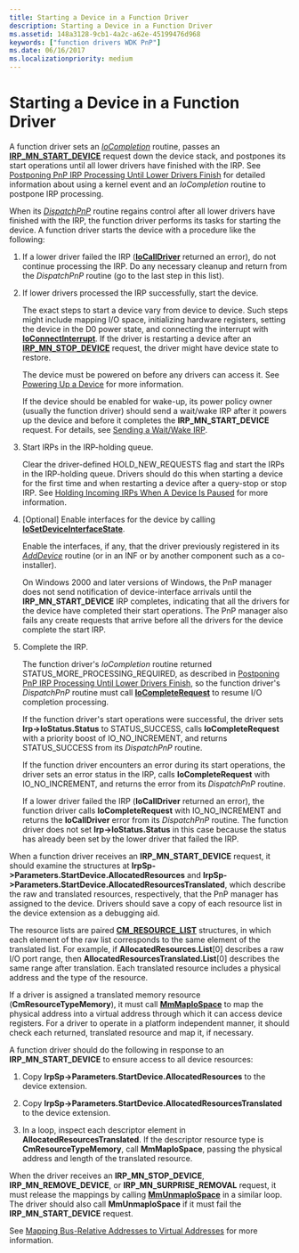 ```yaml
---
title: Starting a Device in a Function Driver
description: Starting a Device in a Function Driver
ms.assetid: 148a3128-9cb1-4a2c-a62e-45199476d968
keywords: ["function drivers WDK PnP"]
ms.date: 06/16/2017
ms.localizationpriority: medium
---
```


# Starting a Device in a Function Driver





A function driver sets an [*IoCompletion*](https://docs.microsoft.com/windows-hardware/drivers/ddi/wdm/nc-wdm-io_completion_routine) routine, passes an [**IRP\_MN\_START\_DEVICE**](https://docs.microsoft.com/windows-hardware/drivers/kernel/irp-mn-start-device) request down the device stack, and postpones its start operations until all lower drivers have finished with the IRP. See [Postponing PnP IRP Processing Until Lower Drivers Finish](postponing-pnp-irp-processing-until-lower-drivers-finish.md) for detailed information about using a kernel event and an *IoCompletion* routine to postpone IRP processing.

When its [*DispatchPnP*](https://docs.microsoft.com/windows-hardware/drivers/ddi/wdm/nc-wdm-driver_dispatch) routine regains control after all lower drivers have finished with the IRP, the function driver performs its tasks for starting the device. A function driver starts the device with a procedure like the following:

1.  If a lower driver failed the IRP ([**IoCallDriver**](https://docs.microsoft.com/windows-hardware/drivers/ddi/wdm/nf-wdm-iocalldriver) returned an error), do not continue processing the IRP. Do any necessary cleanup and return from the *DispatchPnP* routine (go to the last step in this list).

2.  If lower drivers processed the IRP successfully, start the device.

    The exact steps to start a device vary from device to device. Such steps might include mapping I/O space, initializing hardware registers, setting the device in the D0 power state, and connecting the interrupt with [**IoConnectInterrupt**](https://docs.microsoft.com/windows-hardware/drivers/ddi/wdm/nf-wdm-ioconnectinterrupt). If the driver is restarting a device after an [**IRP\_MN\_STOP\_DEVICE**](https://docs.microsoft.com/windows-hardware/drivers/kernel/irp-mn-stop-device) request, the driver might have device state to restore.

    The device must be powered on before any drivers can access it. See [Powering Up a Device](powering-up-a-device.md) for more information.

    If the device should be enabled for wake-up, its power policy owner (usually the function driver) should send a wait/wake IRP after it powers up the device and before it completes the **IRP\_MN\_START\_DEVICE** request. For details, see [Sending a Wait/Wake IRP](sending-a-wait-wake-irp.md).

3.  Start IRPs in the IRP-holding queue.

    Clear the driver-defined HOLD\_NEW\_REQUESTS flag and start the IRPs in the IRP-holding queue. Drivers should do this when starting a device for the first time and when restarting a device after a query-stop or stop IRP. See [Holding Incoming IRPs When A Device Is Paused](holding-incoming-irps-when-a-device-is-paused.md) for more information.

4.  \[Optional\] Enable interfaces for the device by calling [**IoSetDeviceInterfaceState**](https://docs.microsoft.com/windows-hardware/drivers/ddi/wdm/nf-wdm-iosetdeviceinterfacestate).

    Enable the interfaces, if any, that the driver previously registered in its [*AddDevice*](https://docs.microsoft.com/windows-hardware/drivers/ddi/wdm/nc-wdm-driver_add_device) routine (or in an INF or by another component such as a co-installer).

    On Windows 2000 and later versions of Windows, the PnP manager does not send notification of device-interface arrivals until the **IRP\_MN\_START\_DEVICE** IRP completes, indicating that all the drivers for the device have completed their start operations. The PnP manager also fails any create requests that arrive before all the drivers for the device complete the start IRP.

5.  Complete the IRP.

    The function driver's *IoCompletion* routine returned STATUS\_MORE\_PROCESSING\_REQUIRED, as described in [Postponing PnP IRP Processing Until Lower Drivers Finish](postponing-pnp-irp-processing-until-lower-drivers-finish.md), so the function driver's *DispatchPnP* routine must call [**IoCompleteRequest**](https://docs.microsoft.com/windows-hardware/drivers/ddi/wdm/nf-wdm-iocompleterequest) to resume I/O completion processing.

    If the function driver's start operations were successful, the driver sets **Irp-&gt;IoStatus.Status** to STATUS\_SUCCESS, calls **IoCompleteRequest** with a priority boost of IO\_NO\_INCREMENT, and returns STATUS\_SUCCESS from its *DispatchPnP* routine.

    If the function driver encounters an error during its start operations, the driver sets an error status in the IRP, calls **IoCompleteRequest** with IO\_NO\_INCREMENT, and returns the error from its *DispatchPnP* routine.

    If a lower driver failed the IRP (**IoCallDriver** returned an error), the function driver calls **IoCompleteRequest** with IO\_NO\_INCREMENT and returns the **IoCallDriver** error from its *DispatchPnP* routine. The function driver does not set **Irp-&gt;IoStatus.Status** in this case because the status has already been set by the lower driver that failed the IRP.

When a function driver receives an **IRP\_MN\_START\_DEVICE** request, it should examine the structures at **IrpSp-&gt;Parameters.StartDevice.AllocatedResources** and **IrpSp-&gt;Parameters.StartDevice.AllocatedResourcesTranslated**, which describe the raw and translated resources, respectively, that the PnP manager has assigned to the device. Drivers should save a copy of each resource list in the device extension as a debugging aid.

The resource lists are paired [**CM\_RESOURCE\_LIST**](https://docs.microsoft.com/windows-hardware/drivers/ddi/wdm/ns-wdm-_cm_resource_list) structures, in which each element of the raw list corresponds to the same element of the translated list. For example, if **AllocatedResources.List**\[0\] describes a raw I/O port range, then **AllocatedResourcesTranslated.List**\[0\] describes the same range after translation. Each translated resource includes a physical address and the type of the resource.

If a driver is assigned a translated memory resource (**CmResourceTypeMemory**), it must call [**MmMapIoSpace**](https://docs.microsoft.com/windows-hardware/drivers/ddi/wdm/nf-wdm-mmmapiospace) to map the physical address into a virtual address through which it can access device registers. For a driver to operate in a platform independent manner, it should check each returned, translated resource and map it, if necessary.

A function driver should do the following in response to an **IRP\_MN\_START\_DEVICE** to ensure access to all device resources:

1.  Copy **IrpSp-&gt;Parameters.StartDevice.AllocatedResources** to the device extension.

2.  Copy **IrpSp-&gt;Parameters.StartDevice.AllocatedResourcesTranslated** to the device extension.

3.  In a loop, inspect each descriptor element in **AllocatedResourcesTranslated**. If the descriptor resource type is **CmResourceTypeMemory**, call **MmMapIoSpace**, passing the physical address and length of the translated resource.

When the driver receives an **IRP\_MN\_STOP\_DEVICE**, **IRP\_MN\_REMOVE\_DEVICE**, or **IRP\_MN\_SURPRISE\_REMOVAL** request, it must release the mappings by calling [**MmUnmapIoSpace**](https://docs.microsoft.com/windows-hardware/drivers/ddi/wdm/nf-wdm-mmunmapiospace) in a similar loop. The driver should also call **MmUnmapIoSpace** if it must fail the **IRP\_MN\_START\_DEVICE** request.

See [Mapping Bus-Relative Addresses to Virtual Addresses](mapping-bus-relative-addresses-to-virtual-addresses.md) for more information.

 

 




